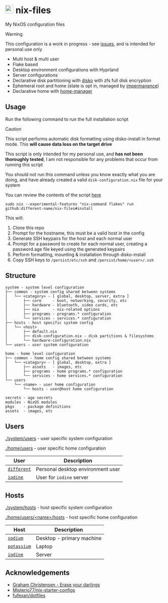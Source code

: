 # <img src="https://raw.githubusercontent.com/Different-Name/nix-files/master/assets/nix-snowflake-colours.svg" height=26> nix-files

My NixOS configuration files

> [!WARNING]
> This configuration is a work in progress - see [issues](https://github.com/Different-Name/nix-files/issues), and is intended for personal use only

- Multi host & multi user
- Flake based
- Desktop environment configurations with Hyprland
- Server configurations
- Declarative disk partitioning with [disko](https://github.com/nix-community/disko) with zfs full disk encryption
- Ephemeral root and home (state is opt in, managed by [impermanence](https://github.com/nix-community/impermanence))
- Declarative home with [home-manager](https://github.com/nix-community/home-manager)

## Usage

Run the following command to run the full installation script

> [!CAUTION]
> This script performs automatic disk formatting using disko-install in format mode. This **will cause data loss on the target drive**
>
> This script is only intended for my personal use, and **has not been thoroughly tested**, I am not responsible for any problems that occur from running this script
>
> You should not run this command unless you know exactly what you are doing, and have already created a valid `disk-configuration.nix` file for your system
>
> You can review the contents of the script [here](install) 

```console
sudo nix --experimental-features "nix-command flakes" run github:different-name/nix-files#install
```

This will:

1. Clone this repo
2. Prompt for the hostname, this must be a valid host in the config
3. Generate SSH keypairs for the host and each normal user
4. Prompt for a password to create for each normal user, creating a password.age file keyed using the generated keypairs
5. Perform formatting, mounting & installation through disko-install
6. Copy SSH keys to `/persist/etc/ssh` and `/persist/home/<user>/.ssh`

## Structure

```
system - system level configuration
├── common - system config shared between systems
│   └── <category> - [ global, desktop, server, extra ]
│       ├── core     - boot, networking, security, etc
│       ├── hardware - bluetooth, video cards, etc
│       ├── nix      - nix-related options
│       ├── programs - programs.* configuration
│       └── services - services.* configuration
├── hosts - host specific system config
│   └── <host>
│       ├── default.nix
│       ├── disk-configuration.nix - disk partitions & filesystems
│       └── hardware-configuration.nix
└── users - user system configuration

home - home level configuration 
├── common - home config shared between systems
│   └── <category> - [ global, desktop, extra ]
│       ├── assets   - images, etc
│       ├── programs - home programs.* configuration
│       └── services - home services.* configuration
└── users
    └── <name> - user home configuration
        └── hosts - user@host home configuration

secrets - age secrets
modules - NixOS modules
pkgs    - package definitions
assets  - images, etc
```

## Users

[./system/users](system/users) - user specific system configuration

[./home/users](home/users) - user specific home configuration

| User                                | Description                       |
| ----------------------------------- | --------------------------------- |
| [`different`](home/users/different) | Personal desktop environment user |
| [`iodine`](home/users/iodine)       | User for `iodine` server          |

## Hosts

[./system/hosts](system/hosts) - host specific system configuration

[./home/users/\<name\>/hosts](home/users/different/hosts) - host specific home configuration

| Host                                  | Description               |
| ------------------------------------- | ------------------------- |
| [`sodium`](system/hosts/sodium)       | Desktop - primary machine |
| [`potassium`](system/hosts/potassium) | Laptop                    |
| [`iodine`](system/hosts/iodine)       | Server                    |

## Acknowledgements

- [Graham Christensen - Erase your darlings](https://grahamc.com/blog/erase-your-darlings/)
- [Misterio77/nix-starter-configs](https://github.com/Misterio77/nix-starter-configs)
- [fufexan/dotfiles](https://github.com/fufexan/dotfiles)